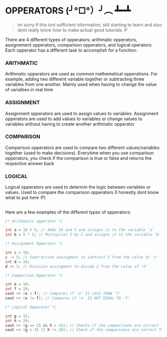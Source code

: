 # OPPERATORS (╯°□°）╯︵ ┻━┻
> im sorry if this isnt sufficient information, still starting to learn and also dont really know how
> to make actual good tutorials :P

There are 4 different types of opperators; arithmatic opperators, assignement opperators, comparison opperators, and logical operators. Each opperator has a different task to accomplish for a function:
### ARITHMATIC
Arithmatic opperators are used as common mathematical opperations. For example, adding two different variable together or subtracting three variables from one another. Mainly used when having to change the value of varialbes in real time
### ASSIGNMENT
Assignment opperators are used to assign values to variables. Assignment opperators are used to add values to variables or change values to variables without having to create another arithmatic opperator
### COMPARISON
Comparison opperators are used to compare two different values/variables together (used to make decisions). Everytime when you use comparison opperators, you check if the comparison is true or false and returns the respective answer back
### LOGICAL
Logical opperators are used to determin the logic between variables or values. Used to compare the comparison opperators (I honestly dont know what to put here :P)
##
Here are a few examples of the different types of opperators:
```cpp
/* Arithmatic opperator */

int a = 10 + 5; // Adds 10 and 5 and assigns it to the variable 'a'
int b = 5 * 2; // Multiplies 5 by 2 and assigns it to the variable 'b'

/* Assignment Opperator */

int c = 10; 
c -= 5; // Subtraction assingment to subtract 5 from the value of 'c'
int d = 10; 
d /= 2; // Division assingment to divide 2 from the value of 'd'

/* Comparison Opperator */

int e = 10; 
int f = 20; 
cout << (e < f); // Compares if 'e' IS LESS THAN 'f'
cout << (e != f); // Compares if 'e' IS NOT EQUAL TO 'f'

/* Logical Opperator */

int g = 15; 
int h = 20; 
cout << (g == 15 && h > 15); // Checks if the comparisons are correct for 'g' AND 'h'
cout << (g < 15 || h != 20); // Check if the comparisons are correct for 'g' OR 'h'
```
